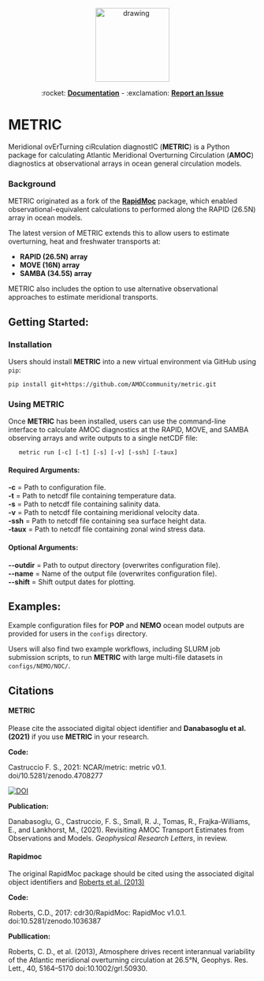 <p align="center">
<img src="docs/assets/METRIC_logo_v1.png" alt="drawing" width="150"/>
</p>

<p align="center">
</a>
:rocket:
<a href="https://AMOCcommunity.github.io/metric/"><strong>Documentation</strong></a>
- 
:exclamation:
<a href="https://github.com/AMOCcommunity/metric/issues"><strong>Report an Issue</strong></a>
</p>


# **METRIC**

Meridional ovErTurning ciRculation diagnostIC (**METRIC**) is a Python package for calculating Atlantic Meridional Overturning Circulation (**AMOC**) diagnostics at observational arrays in ocean general circulation models.

### Background

METRIC originated as a fork of the [**RapidMoc**](https://github.com/cdr30/RapidMoc) package, which enabled observational-equivalent calculations to performed along the RAPID (26.5N) array in ocean models.

The latest version of METRIC extends this to allow users to estimate overturning, heat and freshwater transports at:

- **RAPID (26.5N) array**
- **MOVE (16N) array**
- **SAMBA (34.5S) array**

METRIC also includes the option to use alternative observational approaches to estimate meridional transports.


## Getting Started:

### Installation 

Users should install **METRIC** into a new virtual environment via GitHub using `pip`:

```{bash}
pip install git+https://github.com/AMOCcommunity/metric.git
```

### Using METRIC

Once **METRIC** has been installed, users can use the command-line interface to calculate AMOC diagnostics at the RAPID, MOVE, and SAMBA observing arrays and write outputs to a single netCDF file:

```shell
   metric run [-c] [-t] [-s] [-v] [-ssh] [-taux]
```

   #### Required Arguments:
   **-c** = Path to configuration file.\
   **-t** = Path to netcdf file containing temperature data.\
   **-s** = Path to netcdf file containing salinity data.\
   **-v** = Path to netcdf file containing meridional velocity data.\
   **-ssh** = Path to netcdf file containing sea surface height data.\
   **-taux** = Path to netcdf file containing zonal wind stress data.

   #### Optional Arguments:
   **--outdir** = Path to output directory (overwrites configuration file).\
   **--name** = Name of the output file (overwrites configuration file).\
   **--shift** = Shift output dates for plotting.

## Examples:

Example configuration files for **POP** and **NEMO** ocean model outputs are provided for users in the `configs` directory.

Users will also find two example workflows, including SLURM job submission scripts, to run **METRIC** with large multi-file datasets in `configs/NEMO/NOC/`.

## Citations

#### **METRIC**

Please cite the associated digital object identifier and **Danabasoglu et al. (2021)** if you use **METRIC** in your research.

**Code:**

Castruccio F. S., 2021: NCAR/metric: metric v0.1. doi/10.5281/zenodo.4708277

[![DOI](https://zenodo.org/badge/331704850.svg)](https://zenodo.org/badge/latestdoi/331704850)

**Publication:**

Danabasoglu, G., Castruccio, F. S.,  Small, R. J., Tomas, R., Frajka-Williams, E., and Lankhorst, M., (2021). Revisiting AMOC Transport Estimates from Observations and Models. *Geophysical Research Letters*, in review. 

#### **Rapidmoc**

The original RapidMoc package should be cited using the associated digital object identifiers and [Roberts et al. (2013)](http://onlinelibrary.wiley.com/doi/10.1002/grl.50930/full)

**Code:**

Roberts, C.D., 2017: cdr30/RapidMoc: RapidMoc v1.0.1. doi:10.5281/zenodo.1036387

**Publlication:**

Roberts, C. D., et al. (2013), Atmosphere drives recent interannual variability of the Atlantic meridional overturning circulation at 26.5°N, Geophys. Res. Lett., 40, 5164–5170 doi:10.1002/grl.50930.
